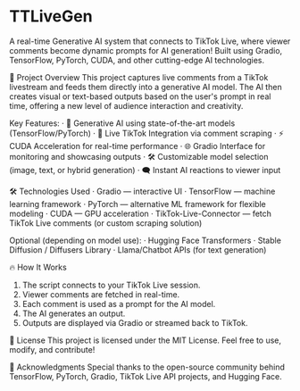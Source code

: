 # TTLiveGen

A real-time Generative AI system that connects to TikTok Live, where viewer comments become dynamic prompts for AI generation!
Built using Gradio, TensorFlow, PyTorch, CUDA, and other cutting-edge AI technologies.

🚀 Project Overview
This project captures live comments from a TikTok livestream and feeds them directly into a generative AI model.
The AI then creates visual or text-based outputs based on the user's prompt in real time, offering a new level of audience interaction and creativity.

Key Features:
· 🧠 Generative AI using state-of-the-art models (TensorFlow/PyTorch)
· 🎥 Live TikTok Integration via comment scraping
· ⚡ CUDA Acceleration for real-time performance
· 🌐 Gradio Interface for monitoring and showcasing outputs
· 🛠️ Customizable model selection (image, text, or hybrid generation)
· 🗨️ Instant AI reactions to viewer input

🛠️ Technologies Used
· Gradio — interactive UI
· TensorFlow — machine learning framework
· PyTorch — alternative ML framework for flexible modeling
· CUDA — GPU acceleration
· TikTok-Live-Connector — fetch TikTok Live comments (or custom scraping solution)


Optional (depending on model use):
· Hugging Face Transformers
· Stable Diffusion / Diffusers Library
· Llama/Chatbot APIs (for text generation)

🔥 How It Works
1. The script connects to your TikTok Live session.
2. Viewer comments are fetched in real-time.
3. Each comment is used as a prompt for the AI model.
4. The AI generates an output.
5. Outputs are displayed via Gradio or streamed back to TikTok.

📜 License
This project is licensed under the MIT License.
Feel free to use, modify, and contribute!

🙌 Acknowledgments
Special thanks to the open-source community behind TensorFlow, PyTorch, Gradio, TikTok Live API projects, and Hugging Face.
